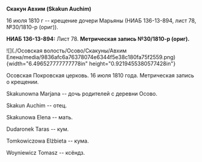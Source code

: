 **Скакун Авхим (Skakun Auchim)**

16 июля 1810 г -- крещение дочери Марьяны (НИАБ 136-13-894, лист 78,
№30/1810-р (ориг)).

**НИАБ 136-13-894:** Лист 78. **Метрическая запись №30/1810-р (ориг).**

![](./Осовская волость/Осово/Скакуны/Авхим Елена/media/9836afc6a76378074e6344f5e38c180fa75f2559.png){width="6.496527777777778in"
height="0.9219455380577428in"}

Осовская Покровская церковь. 16 июля 1810 года. Метрическая запись о
крещении.

Skakunowna Marjana -- дочь родителей с деревни Осовo.

Skakun Auchim -- отец.

Skakunowa Elena -- мать.

Dudaronek Taras -- кум.

Tomkowiczowa Elżbieta -- кума.

Woyniewicz Tomasz -- ксёндз.
